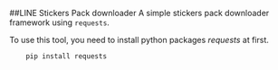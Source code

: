 ##LINE Stickers Pack downloader
A simple stickers pack downloader framework using `requests`. 

To use this tool, you need to install python packages _requests_ at first.  
```shell
    pip install requests
```
